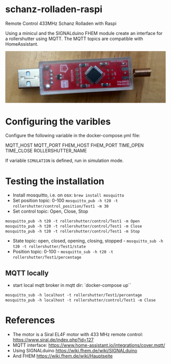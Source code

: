 # schanz-rolladen-raspi
Remote Control 433MHz Schanz Rolladen with Raspi

Using a minicul and the SIGNALduino FHEM module create an interface for a rollershutter using MQTT. 
The MQTT topics are compatible with HomeAssistant.

![minicul](experiments/doc/minicul.png)

# Configuring the varibles
Configure the following variable in the docker-compose.yml file:

 MQTT_HOST
 MQTT_PORT
 FHEM_HOST
 FHEM_PORT
 TIME_OPEN
 TIME_CLOSE
 ROLLERSHUTTER_NAME

If variable `SIMULATION` is defined, run in simulation mode.

# Testing the installation
+ Install mosquitto, i.e. on osx: `brew install mosquitto`
+ Set position topic:  0-100 `mosquitto_pub -h t20 -t rollershutter/control_position/Test1 -m 30`
+ Set control topic: Open, Close, Stop
```
mosquitto_pub -h t20 -t rollershutter/control/Test1 -m Open
mosquitto_pub -h t20 -t rollershutter/control/Test1 -m Close
mosquitto_pub -h t20 -t rollershutter/control/Test1 -m Stop
```
+ State topic: open, closed, opening, closing, stopped - `mosquitto_sub -h t20 -t rollershutter/Test1/state`
+ Position topic: 0-100 - `mosquitto_sub -h t20 -t rollershutter/Test1/percentage`

## MQTT locally
+ start local mqtt broker in mqtt dir: `docker-compose up``
```
mosquitto_sub -h localhost -t rollershutter/Test1/percentage
mosquitto_pub -h localhost -t rollershutter/control/Test1 -m Close
```


# References
- The motor is a Siral EL4F motor with 433 MHz remote control: https://www.siral.de/index.php?id=127
- MQTT interface: https://www.home-assistant.io/integrations/cover.mqtt/
- Using SIGNALduino https://wiki.fhem.de/wiki/SIGNALduino
- And FHEM https://wiki.fhem.de/wiki/Hauptseite